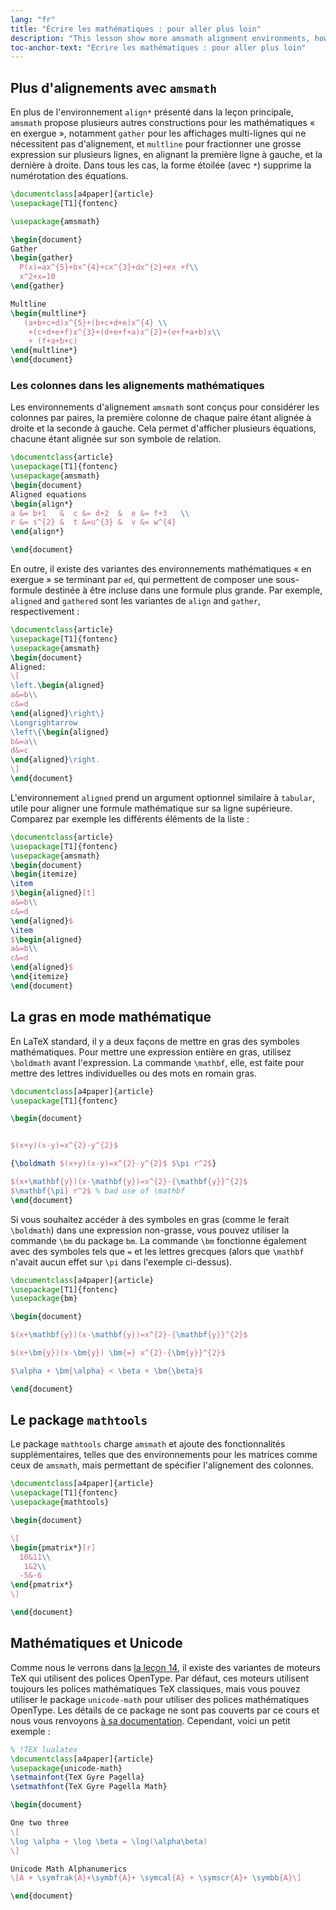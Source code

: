 ```yaml
---
lang: "fr"
title: "Écrire les mathématiques : pour aller plus loin"
description: "This lesson show more amsmath alignment environments, how to make math bold, the math extension package mathtools, and using Unicode input for maths."
toc-anchor-text: "Écrire les mathématiques : pour aller plus loin"
---
```


## Plus d'alignements avec `amsmath`

En plus de l'environnement `align*` présenté dans la leçon principale, `amsmath`
propose plusieurs autres constructions pour les mathématiques « en exergue »,
notamment `gather` pour les affichages multi-lignes qui ne nécessitent pas
d'alignement, et `multline` pour fractionner une grosse expression sur plusieurs
 lignes, en alignant la première ligne à gauche, et la dernière à droite. Dans
tous les cas, la forme étoilée (avec `*`) supprime la numérotation des
équations.

```latex
\documentclass[a4paper]{article}
\usepackage[T1]{fontenc}

\usepackage{amsmath}

\begin{document}
Gather
\begin{gather}
  P(x)=ax^{5}+bx^{4}+cx^{3}+dx^{2}+ex +f\\
  x^2+x=10
\end{gather}

Multline
\begin{multline*}
   (a+b+c+d)x^{5}+(b+c+d+e)x^{4} \\
    +(c+d+e+f)x^{3}+(d+e+f+a)x^{2}+(e+f+a+b)x\\
    + (f+a+b+c)
\end{multline*}
\end{document}
```


### Les colonnes dans les alignements mathématiques

Les environnements d'alignement `amsmath` sont conçus pour considérer les
colonnes par paires, la première colonne de chaque paire étant alignée à droite
et la seconde à gauche. Cela permet d'afficher plusieurs équations, chacune
étant alignée sur son symbole de relation.

```latex
\documentclass{article}
\usepackage[T1]{fontenc}
\usepackage{amsmath}
\begin{document}
Aligned equations
\begin{align*}
a &= b+1   &  c &= d+2  &  e &= f+3   \\
r &= s^{2} &  t &=u^{3} &  v &= w^{4}
\end{align*}

\end{document}
```

En outre, il existe des variantes des environnements mathématiques « en
exergue » se terminant par `ed`, qui permettent de composer une sous-formule
destinée à être incluse dans une formule plus grande. Par exemple, `aligned`
and `gathered` sont les variantes de `align` and `gather`, respectivement :

```latex
\documentclass{article}
\usepackage[T1]{fontenc}
\usepackage{amsmath}
\begin{document}
Aligned:
\[
\left.\begin{aligned}
a&=b\\
c&=d
\end{aligned}\right\}
\Longrightarrow
\left\{\begin{aligned}
b&=a\\
d&=c
\end{aligned}\right.
\]
\end{document}
```

L'environnement `aligned` prend un argument optionnel similaire à `tabular`,
utile pour aligner une formule mathématique sur sa ligne supérieure. Comparez
par exemple les différents éléments de la liste :

```latex
\documentclass{article}
\usepackage[T1]{fontenc}
\usepackage{amsmath}
\begin{document}
\begin{itemize}
\item 
$\begin{aligned}[t]
a&=b\\
c&=d
\end{aligned}$
\item 
$\begin{aligned}
a&=b\\
c&=d
\end{aligned}$
\end{itemize}
\end{document}
```

## La gras en mode mathématique

En LaTeX standard, il y a deux façons de mettre en gras des symboles
mathématiques. Pour mettre une expression entière en gras, utilisez `\boldmath`
avant l'expression. La commande `\mathbf`, elle, est faite pour mettre des
lettres individuelles ou des mots en romain gras.

```latex
\documentclass[a4paper]{article}
\usepackage[T1]{fontenc}

\begin{document}


$(x+y)(x-y)=x^{2}-y^{2}$

{\boldmath $(x+y)(x-y)=x^{2}-y^{2}$ $\pi r^2$}

$(x+\mathbf{y})(x-\mathbf{y})=x^{2}-{\mathbf{y}}^{2}$
$\mathbf{\pi} r^2$ % bad use of \mathbf
\end{document}
```

Si vous souhaitez accéder à des symboles en gras (comme le ferait `\boldmath`)
dans une expression non-grasse, vous pouvez utiliser la commande `\bm` du package
`bm`. La commande `\bm` fonctionne également avec des symboles tels que `=` et
les lettres grecques (alors que `\mathbf` n'avait aucun effet sur `\pi` dans
l'exemple ci-dessus).


```latex
\documentclass[a4paper]{article}
\usepackage[T1]{fontenc}
\usepackage{bm}

\begin{document}

$(x+\mathbf{y})(x-\mathbf{y})=x^{2}-{\mathbf{y}}^{2}$

$(x+\bm{y})(x-\bm{y}) \bm{=} x^{2}-{\bm{y}}^{2}$

$\alpha + \bm{\alpha} < \beta + \bm{\beta}$

\end{document}
```

## Le package `mathtools`

Le package `mathtools` charge `amsmath` et ajoute des fonctionnalités
supplémentaires, telles que des environnements pour les matrices comme
ceux de `amsmath`, mais permettant de spécifier l'alignement des colonnes.

```latex
\documentclass[a4paper]{article}
\usepackage[T1]{fontenc}
\usepackage{mathtools}

\begin{document}

\[
\begin{pmatrix*}[r]
  10&11\\
   1&2\\
  -5&-6
\end{pmatrix*}
\]

\end{document}
```

## Mathématiques et Unicode

Comme nous le verrons dans [la leçon 14](lesson-14), il existe des variantes de
moteurs TeX qui utilisent des polices OpenType. Par défaut, ces moteurs
utilisent toujours les polices mathématiques TeX classiques, mais vous pouvez
utiliser le package `unicode-math` pour utiliser des polices mathématiques
OpenType. Les détails de ce package ne sont pas couverts par ce cours et nous
vous renvoyons [à sa documentation](https://texdoc.net/pkg/unicode-math).
Cependant, voici un petit exemple :

```latex
% !TEX lualatex
\documentclass[a4paper]{article}
\usepackage{unicode-math}
\setmainfont{TeX Gyre Pagella}
\setmathfont{TeX Gyre Pagella Math}

\begin{document}

One two three
\[
\log \alpha + \log \beta = \log(\alpha\beta)
\]

Unicode Math Alphanumerics
\[A + \symfrak{A}+\symbf{A}+ \symcal{A} + \symscr{A}+ \symbb{A}\]

\end{document}
```
